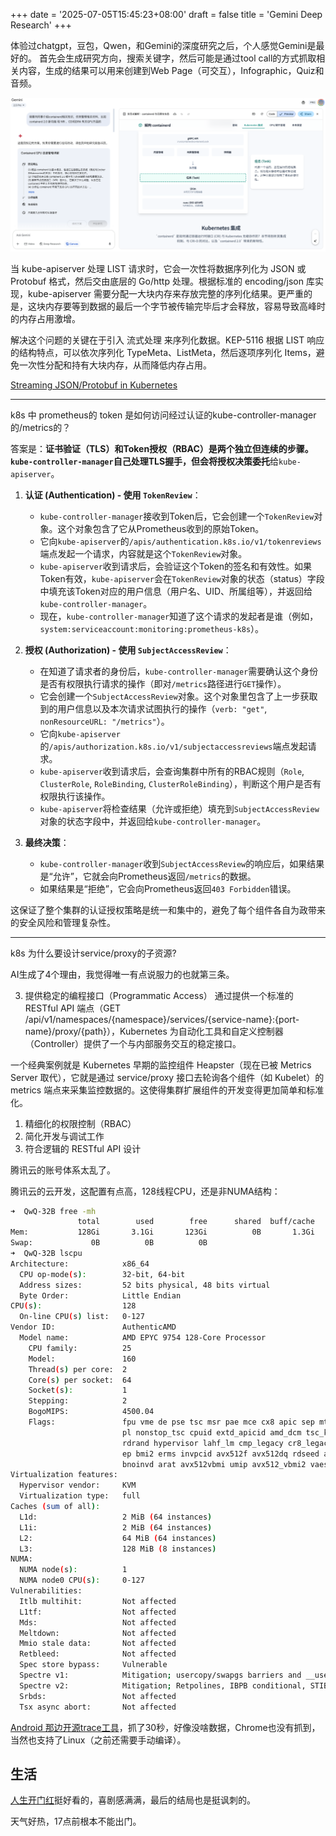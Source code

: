 +++
date = '2025-07-05T15:45:23+08:00'
draft = false
title = 'Gemini Deep Research'
+++

体验过chatgpt，豆包，Qwen，和Gemini的深度研究之后，个人感觉Gemini是最好的。
首先会生成研究方向，搜索关键字，然后可能是通过tool call的方式抓取相关内容，生成的结果可以用来创建到Web Page（可交互），Infographic，Quiz和音频。


![](../../images/deep-research.png)

当 kube-apiserver 处理 LIST 请求时，它会一次性将数据序列化为 JSON 或 Protobuf 格式，然后交由底层的 Go/http 处理。根据标准的 encoding/json 库实现，kube-apiserver 需要分配一大块内存来存放完整的序列化结果。更严重的是，这块内存要等到数据的最后一个字节被传输完毕后才会释放，容易导致高峰时的内存占用激增。

解决这个问题的关键在于引入 流式处理 来序列化数据。KEP-5116 根据 LIST 响应的结构特点，可以依次序列化 TypeMeta、ListMeta，然后逐项序列化 Items，避免一次性分配和持有大块内存，从而降低内存占用。

[Streaming JSON/Protobuf in Kubernetes](https://fuweid.com/post/2025-streaming-jsonpb-in-k8s/)

---

k8s 中 prometheus的 token 是如何访问经过认证的kube-controller-manager的/metrics的？

答案是：**证书验证（TLS）和Token授权（RBAC）是两个独立但连续的步骤。`kube-controller-manager`自己处理TLS握手，但会将授权决策委托**给`kube-apiserver`。

1.  **认证 (Authentication) - 使用 `TokenReview`**：

      * `kube-controller-manager`接收到Token后，它会创建一个`TokenReview`对象。这个对象包含了它从Prometheus收到的原始Token。
      * 它向`kube-apiserver`的`/apis/authentication.k8s.io/v1/tokenreviews`端点发起一个请求，内容就是这个`TokenReview`对象。
      * `kube-apiserver`收到请求后，会验证这个Token的签名和有效性。如果Token有效，`kube-apiserver`会在`TokenReview`对象的状态（status）字段中填充该Token对应的用户信息（用户名、UID、所属组等），并返回给`kube-controller-manager`。
      * 现在，`kube-controller-manager`知道了这个请求的发起者是谁（例如，`system:serviceaccount:monitoring:prometheus-k8s`）。

2.  **授权 (Authorization) - 使用 `SubjectAccessReview`**：

      * 在知道了请求者的身份后，`kube-controller-manager`需要确认这个身份是否有权限执行请求的操作（即对`/metrics`路径进行`GET`操作）。
      * 它会创建一个`SubjectAccessReview`对象。这个对象里包含了上一步获取到的用户信息以及本次请求试图执行的操作（`verb: "get"`, `nonResourceURL: "/metrics"`）。
      * 它向`kube-apiserver`的`/apis/authorization.k8s.io/v1/subjectaccessreviews`端点发起请求。
      * `kube-apiserver`收到请求后，会查询集群中所有的RBAC规则（`Role`, `ClusterRole`, `RoleBinding`, `ClusterRoleBinding`），判断这个用户是否有权限执行该操作。
      * `kube-apiserver`将检查结果（允许或拒绝）填充到`SubjectAccessReview`对象的状态字段中，并返回给`kube-controller-manager`。

3.  **最终决策**：

      * `kube-controller-manager`收到`SubjectAccessReview`的响应后，如果结果是“允许”，它就会向Prometheus返回`/metrics`的数据。
      * 如果结果是“拒绝”，它会向Prometheus返回`403 Forbidden`错误。

这保证了整个集群的认证授权策略是统一和集中的，避免了每个组件各自为政带来的安全风险和管理复杂性。

---
k8s 为什么要设计service/proxy的子资源?

AI生成了4个理由，我觉得唯一有点说服力的也就第三条。

3. 提供稳定的编程接口（Programmatic Access）
通过提供一个标准的 RESTful API 端点（GET /api/v1/namespaces/{namespace}/services/{service-name}:{port-name}/proxy/{path}），Kubernetes 为自动化工具和自定义控制器（Controller）提供了一个与内部服务交互的稳定接口。

一个经典案例就是 Kubernetes 早期的监控组件 Heapster（现在已被 Metrics Server 取代），它就是通过 service/proxy 接口去轮询各个组件（如 Kubelet）的 metrics 端点来采集监控数据的。这使得集群扩展组件的开发变得更加简单和标准化。

1. 精细化的权限控制（RBAC）
2. 简化开发与调试工作
4. 符合逻辑的 RESTful API 设计

腾讯云的账号体系太乱了。

腾讯云的云开发，这配置有点高，128线程CPU，还是非NUMA结构：

```bash
➜  QwQ-32B free -mh
               total        used        free      shared  buff/cache   available
Mem:           128Gi       3.1Gi       123Gi          0B       1.3Gi       124Gi
Swap:             0B          0B          0B
➜  QwQ-32B lscpu
Architecture:            x86_64
  CPU op-mode(s):        32-bit, 64-bit
  Address sizes:         52 bits physical, 48 bits virtual
  Byte Order:            Little Endian
CPU(s):                  128
  On-line CPU(s) list:   0-127
Vendor ID:               AuthenticAMD
  Model name:            AMD EPYC 9754 128-Core Processor
    CPU family:          25
    Model:               160
    Thread(s) per core:  2
    Core(s) per socket:  64
    Socket(s):           1
    Stepping:            2
    BogoMIPS:            4500.04
    Flags:               fpu vme de pse tsc msr pae mce cx8 apic sep mtrr pge mca cmov pat pse36 clflush mmx fxsr sse sse2 ht syscall nx mmxext fxsr_opt pdpe1gb rdtscp lm constant_tsc rep_good no
                         pl nonstop_tsc cpuid extd_apicid amd_dcm tsc_known_freq pni pclmulqdq monitor ssse3 fma cx16 pcid sse4_1 sse4_2 x2apic movbe popcnt tsc_deadline_timer aes xsave avx f16c 
                         rdrand hypervisor lahf_lm cmp_legacy cr8_legacy abm sse4a misalignsse 3dnowprefetch osvw topoext perfctr_core invpcid_single ibpb vmmcall fsgsbase tsc_adjust bmi1 avx2 sm
                         ep bmi2 erms invpcid avx512f avx512dq rdseed adx smap avx512ifma clflushopt clwb avx512cd sha_ni avx512bw avx512vl xsaveopt xsavec xgetbv1 avx512_bf16 clzero xsaveerptr w
                         bnoinvd arat avx512vbmi umip avx512_vbmi2 vaes vpclmulqdq avx512_vnni avx512_bitalg avx512_vpopcntdq rdpid fsrm
Virtualization features: 
  Hypervisor vendor:     KVM
  Virtualization type:   full
Caches (sum of all):     
  L1d:                   2 MiB (64 instances)
  L1i:                   2 MiB (64 instances)
  L2:                    64 MiB (64 instances)
  L3:                    128 MiB (8 instances)
NUMA:                    
  NUMA node(s):          1
  NUMA node0 CPU(s):     0-127
Vulnerabilities:         
  Itlb multihit:         Not affected
  L1tf:                  Not affected
  Mds:                   Not affected
  Meltdown:              Not affected
  Mmio stale data:       Not affected
  Retbleed:              Not affected
  Spec store bypass:     Vulnerable
  Spectre v1:            Mitigation; usercopy/swapgs barriers and __user pointer sanitization
  Spectre v2:            Mitigation; Retpolines, IBPB conditional, STIBP disabled, RSB filling, PBRSB-eIBRS Not affected
  Srbds:                 Not affected
  Tsx async abort:       Not affected
```

[Android 那边开源trace工具](https://ui.perfetto.dev/)，抓了30秒，好像没啥数据，Chrome也没有抓到，当然也支持了Linux（之前还需要手动编译）。

## 生活

[人生开门红](https://www.iqiyi.com/v_fa89sraxbg.html)挺好看的，喜剧感满满，最后的结局也是挺讽刺的。

天气好热，17点前根本不能出门。